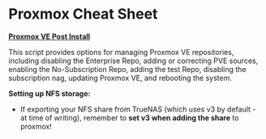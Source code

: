 Proxmox Cheat Sheet
===================

__[Proxmox VE Post Install](https://tteck.github.io/Proxmox/#proxmox-ve-post-install)__

This script provides options for managing Proxmox VE repositories, including disabling the Enterprise Repo, adding or correcting PVE sources, enabling the No-Subscription Repo, adding the test Repo, disabling the subscription nag, updating Proxmox VE, and rebooting the system.

__Setting up NFS storage:__

- If exporting your NFS share from TrueNAS (which uses v3 by default - at time of writing), remember to __set v3 when adding the share__ to proxmox!
